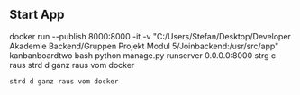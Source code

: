 ## Start App    
docker run --publish 8000:8000 -it -v "C:/Users/Stefan/Desktop/Developer Akademie Backend/Gruppen Projekt Modul 5/Joinbackend:/usr/src/app" kanbanboardtwo bash 
python manage.py runserver 0.0.0.0:8000
strg c raus 
strd d ganz raus vom docker 
```
strd d ganz raus vom docker
```
